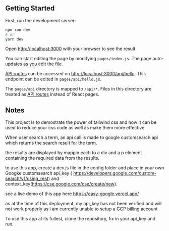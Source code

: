 ## Getting Started

First, run the development server:

```bash
npm run dev
# or
yarn dev
```

Open [http://localhost:3000](http://localhost:3000) with your browser to see the result.

You can start editing the page by modifying `pages/index.js`. The page auto-updates as you edit the file.

[API routes](https://nextjs.org/docs/api-routes/introduction) can be accessed on [http://localhost:3000/api/hello](http://localhost:3000/api/hello). This endpoint can be edited in `pages/api/hello.js`.

The `pages/api` directory is mapped to `/api/*`. Files in this directory are treated as [API routes](https://nextjs.org/docs/api-routes/introduction) instead of React pages.

## Notes

This project is to demostrate the power of tailwind css and how it can be used to reduce your css code as well as make them more effective

When user search a term, an api call is made to google customsearch api which returns the search result for the term.

the results are displayed  by mappin each to a div and a p element containing the required data from the results.

to use this app, create a dev.js file in the config folder and place in your own Googke customsearch api_key ( https://developers.google.com/custom-search/v1/using_rest) and context_key(https://cse.google.com/cse/create/new).

see a live demo of this app here https://easy-google.vercel.app/

as at the time of this deployment, my api_key has not been verified and will not work properly as i am currently unable to setup a GCP billing account

To use this app at its fullest, clone the repository, fix in your api_key and run.
